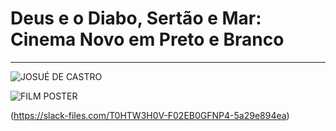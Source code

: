 # Deus e o Diabo, Sertão e Mar: Cinema Novo em Preto e Branco



---

![JOSUÉ DE CASTRO](https://i.imgur.com/zMG64pw.png)


![FILM POSTER](https://d3swacfcujrr1g.cloudfront.net/img/uploads/2016/04/Deus_e_o_diabo_cartaz.jpg)

(https://slack-files.com/T0HTW3H0V-F02EB0GFNP4-5a29e894ea)




